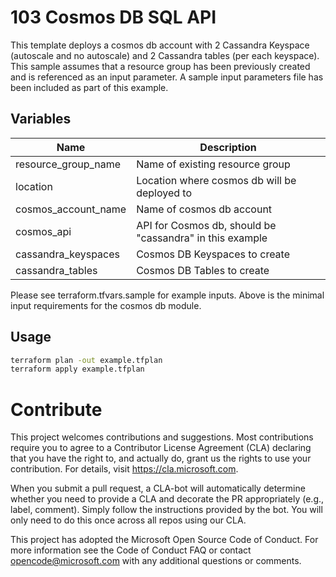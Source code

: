 # 103 Cosmos DB SQL API 
This template deploys a cosmos db account with 2 Cassandra Keyspace (autoscale and no autoscale) and 2 Cassandra tables (per each keyspace). This sample assumes that a resource group has been previously created and is referenced as an input parameter. A sample input parameters file has been included as part of this example.

## Variables 
| Name | Description |
|-|-|
| resource_group_name | Name of existing resource group |
| location | Location where cosmos db will be deployed to | 
| cosmos_account_name | Name of cosmos db account | 
| cosmos_api | API for Cosmos db, should be "cassandra" in this example | 
| cassandra_keyspaces | Cosmos DB Keyspaces to create | 
| cassandra_tables | Cosmos DB Tables to create | 

Please see terraform.tfvars.sample for example inputs. Above is the minimal input requirements for the cosmos db module. 

## Usage
```bash
terraform plan -out example.tfplan
terraform apply example.tfplan
```

# Contribute
This project welcomes contributions and suggestions. Most contributions require you to agree to a Contributor License Agreement (CLA) declaring that you have the right to, and actually do, grant us the rights to use your contribution. For details, visit https://cla.microsoft.com.

When you submit a pull request, a CLA-bot will automatically determine whether you need to provide a CLA and decorate the PR appropriately (e.g., label, comment). Simply follow the instructions provided by the bot. You will only need to do this once across all repos using our CLA.

This project has adopted the Microsoft Open Source Code of Conduct. For more information see the Code of Conduct FAQ or contact opencode@microsoft.com with any additional questions or comments.
